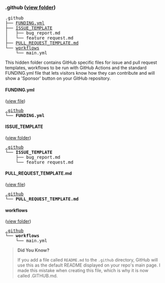 ### .github ([view folder](.))

<pre>
.github
├── <a href="#fundingyml" title="FUNDING.yml">FUNDING.yml</a>
├── <a href="#issue_template" title="ISSUE_TEMPLATE">ISSUE_TEMPLATE</a>
│   ├── bug_report.md
│   └── feature_request.md
├── <a href="#pull_request_templatemd" title="PULL_REQUEST_TEMPLATE.md">PULL_REQUEST_TEMPLATE.md</a>
└── <a href="#workflows" title="workflows">workflows</a>
    └── main.yml
</pre>

This hidden folder contains GitHub specific files for issue and pull request templates, workflows to be run with GitHub Actions and the standard FUNDING.yml file that lets visitors know how they can contribute and will show a 'Sponsor' button on your GitHub repository.

#### FUNDING.yml

([view file](FUNDING.yml))

<pre>
<a href="#github" title=".github">.github</a>
└── <strong>FUNDING.yml</strong>
</pre>

#### ISSUE_TEMPLATE

([view folder](ISSUE_TEMPLATE))

<pre>
<a href="#github" title=".github">.github</a>
└── <strong>ISSUE_TEMPLATE</strong>
    ├── bug_report.md
    └── feature_request.md
</pre>

#### PULL_REQUEST_TEMPLATE.md

([view file](PULL_REQUEST_TEMPLATE.md))

<pre>
<a href="#github" title=".github">.github</a>
└── <strong>PULL_REQUEST_TEMPLATE.md</strong>
</pre>

#### workflows

([view folder](workflows))

<pre>
<a href="#github" title=".github">.github</a>
└── <strong>workflows</strong>
    └── main.yml
</pre>

> **Did You Know?**
>
> If you add a file called `README.md` to the `.github` directory, GitHub will use this as the default README displayed on your repo's main page. I made this mistake when creating this file, which is why it is now called .GITHUB.md.
